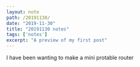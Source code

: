 ```yaml
---
layout: note
path: /20191130/
date: "2019-11-30"
title: "20191130 notes"
tags: ['notes']
excerpt: "A preview of my first post"
---
```


I have been wanting to make a mini protable router
